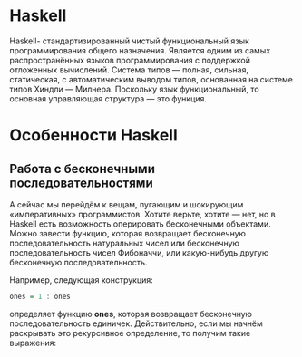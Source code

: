 # Haskell #
Haskell- стандартизированный чистый функциональный язык программирования общего назначения. Является одним из самых распространённых языков программирования с поддержкой отложенных вычислений. Система типов — полная, сильная, статическая, с автоматическим выводом типов, основанная на системе типов Хиндли — Милнера. Поскольку язык функциональный, то основная управляющая структура — это функция.

# Особенности  Haskell #

## Работа с бесконечными последовательностями ##
А сейчас мы перейдём к вещам, пугающим и шокирующим «императивных» программистов. Хотите верьте, хотите — нет, но в Haskell есть возможность оперировать бесконечными объектами. Можно завести функцию, которая возвращает бесконечную последовательность натуральных чисел или бесконечную последовательность чисел Фибоначчи, или какую-нибудь другую бесконечную последовательность.

Например, следующая конструкция:
``` Haskell
ones = 1 : ones
```

определяет функцию **ones**, которая возвращает бесконечную последовательность единичек. Действительно, если мы начнём раскрывать это рекурсивное определение, то получим такие выражения:

